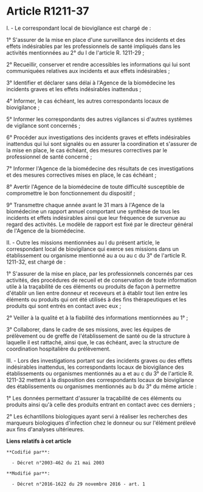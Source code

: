 # Article R1211-37

I. - Le correspondant local de biovigilance est chargé de : 

1° S'assurer de la mise en place d'une surveillance des incidents et  des effets indésirables par les professionnels de santé
impliqués dans  les activités mentionnées au 2° du I de l'article R. 1211-29 ; 

2° Recueillir, conserver et rendre accessibles les informations qui lui  sont communiquées relatives aux incidents et aux
effets indésirables ; 

3° Identifier et déclarer sans délai à l'Agence de la biomédecine les  incidents graves et les effets indésirables
inattendus ; 

4° Informer, le cas échéant, les autres correspondants locaux de biovigilance ; 

5° Informer les correspondants des autres vigilances si d'autres systèmes de vigilance sont concernés ; 

6° Procéder aux investigations des incidents graves et effets  indésirables inattendus qui lui sont signalés ou en assurer la
coordination et s'assurer de la mise en place, le cas échéant, des  mesures correctives par le professionnel de santé
concerné ; 

7° Informer l'Agence de la biomédecine des résultats de ces  investigations et des mesures correctives mises en place, le cas
échéant  ; 

8° Avertir l'Agence de la biomédecine de toute difficulté susceptible de compromettre le bon fonctionnement du dispositif ; 

9° Transmettre chaque année avant le 31 mars à l'Agence de la  biomédecine un rapport annuel comportant une synthèse de tous
les  incidents et effets indésirables ainsi que leur fréquence de survenue au  regard des activités. Le modèle de rapport est
fixé par le directeur  général de l'Agence de la biomédecine. 

II. - Outre  les missions mentionnées au I du présent article, le correspondant local  de biovigilance qui exerce ses
missions dans un établissement ou  organisme mentionné au a ou au c du 3° de l'article R. 1211-32, est  chargé de : 

1° S'assurer de la mise en place, par  les professionnels concernés par ces activités, des procédures de  recueil et de
conservation de toute information utile à la traçabilité  de ces éléments ou produits de façon à permettre d'établir un lien
entre  donneur et receveurs et à établir tout lien entre les éléments ou  produits qui ont été utilisés à des fins
thérapeutiques et les produits  qui sont entrés en contact avec eux ; 

2° Veiller à la qualité et à la fiabilité des informations mentionnées au 1° ; 

3° Collaborer, dans le cadre de ses missions, avec les équipes de  prélèvement ou de greffe de l'établissement de santé ou de
la structure à  laquelle il est rattaché, ainsi que, le cas échéant, avec la structure  de coordination hospitalière du
prélèvement. 

III. - Lors des investigations portant sur des incidents graves ou des  effets indésirables inattendus, les correspondants
locaux de  biovigilance des établissements ou organismes mentionnés au a et au c du  3° de l'article R. 1211-32 mettent à la
disposition des correspondants  locaux de biovigilance des établissements ou organismes mentionnés au b  du 3° du même
article : 

1° Les données permettant  d'assurer la traçabilité de ces éléments ou produits ainsi qu'à celle  des produits entrant en
contact avec ces derniers ; 

2° Les échantillons biologiques ayant servi à réaliser les recherches  des marqueurs biologiques d'infection chez le donneur
ou sur l'élément  prélevé aux fins d'analyses ultérieures.

**Liens relatifs à cet article**

	**Codifié par**:

	  - Décret n°2003-462 du 21 mai 2003

	**Modifié par**:

	  - Décret n°2016-1622 du 29 novembre 2016 - art. 1
